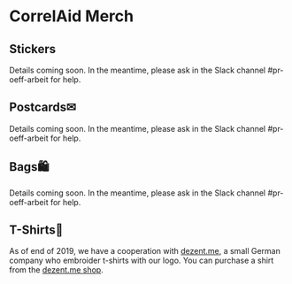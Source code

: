 # CorrelAid Merch

## Stickers

Details coming soon. In the meantime, please ask in the Slack channel \#pr-oeff-arbeit for help.

## Postcards✉ 

Details coming soon. In the meantime, please ask in the Slack channel \#pr-oeff-arbeit for help.

## Bags🛍 

Details coming soon. In the meantime, please ask in the Slack channel \#pr-oeff-arbeit for help.

## T-Shirts👕

As of end of 2019, we have a cooperation with [dezent.me](https://dezent.me), a small German company who embroider t-shirts with our logo. You can purchase a shirt from the [dezent.me shop](https://dezent.me/c/projects/correlaid).

